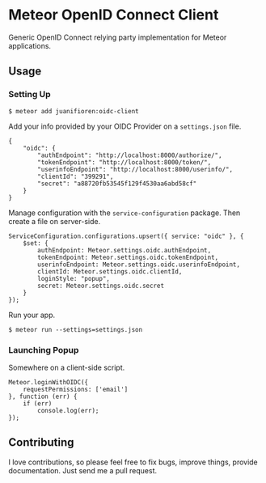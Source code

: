 # Meteor OpenID Connect Client

Generic OpenID Connect relying party implementation for Meteor applications.

## Usage

### Setting Up

```
$ meteor add juanifioren:oidc-client
```

Add your info provided by your OIDC Provider on a `settings.json` file.

```
{
    "oidc": {
        "authEndpoint": "http://localhost:8000/authorize/",
        "tokenEndpoint": "http://localhost:8000/token/",
        "userinfoEndpoint": "http://localhost:8000/userinfo/",
        "clientId": "399291",
        "secret": "a88720fb53545f129f4530aa6abd58cf"
    }
}
```

Manage configuration with the `service-configuration` package. Then create a file on server-side.

```
ServiceConfiguration.configurations.upsert({ service: "oidc" }, {
    $set: {
        authEndpoint: Meteor.settings.oidc.authEndpoint,
        tokenEndpoint: Meteor.settings.oidc.tokenEndpoint,
        userinfoEndpoint: Meteor.settings.oidc.userinfoEndpoint,
        clientId: Meteor.settings.oidc.clientId,
        loginStyle: "popup",
        secret: Meteor.settings.oidc.secret
    }
});
```

Run your app.

```
$ meteor run --settings=settings.json
```

### Launching Popup

Somewhere on a client-side script.

```
Meteor.loginWithOIDC({
    requestPermissions: ['email']
}, function (err) {
    if (err)
        console.log(err);
});
```

## Contributing

I love contributions, so please feel free to fix bugs, improve things, provide documentation. Just send me a pull request.
